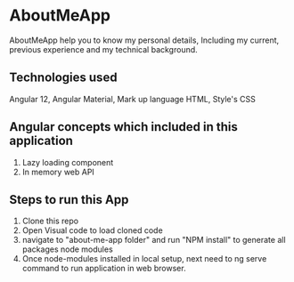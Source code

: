 # AboutMeApp
AboutMeApp help you to know my personal details, Including my current, previous experience and my technical background. 

## Technologies used
Angular 12,
Angular Material,
Mark up language HTML, 
Style's CSS 

## Angular concepts which included in this application
1) Lazy loading component
2) In memory web API

## Steps to run this App
1) Clone this repo 
2) Open Visual code to load cloned code
3) navigate to "about-me-app folder" and run "NPM install" to generate all packages node modules
4) Once node-modules installed in local setup, next need to ng serve command to run application in web browser.

